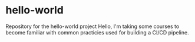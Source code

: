 # hello-world
Repository for the hello-world project
Hello,
I'm taking some courses to become familiar with common practicies used for building a CI/CD pipeline.
